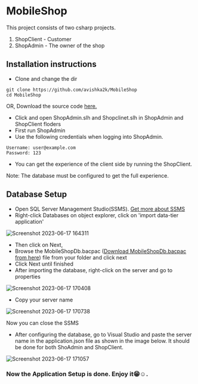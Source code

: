 # MobileShop

This project consists of two csharp projects.
  1. ShopClient - Customer
  2. ShopAdmin - The owner of the shop



## Installation instructions

- Clone and change the dir
```
git clone https://github.com/avishka2k/MobileShop
cd MobileShop
```
OR, Download the source code [here.](https://github.com/avishka2k/MobileShop/releases/tag/v1.0.0)
- Click and open ShopAdmin.slh and Shopclinet.slh in ShopAdmin and ShopClient floders
- First run ShopAdmin
- Use the following credentials when logging into ShopAdmin.
```
Username: user@example.com
Password: 123
```
- You can get the experience of the client side by running the ShopClient.

Note: The database must be configured to get the full experience.

## Database Setup
- Open SQL Server Management Studio(SSMS). [Get more about SSMS](https://learn.microsoft.com/en-us/sql/ssms/download-sql-server-management-studio-ssms)
- Right-click Databases on object explorer, click on 'import data-tier application'

![Screenshot 2023-06-17 164311](https://github.com/avishka2k/MobileShop/assets/86360412/eaed3abf-14fa-44af-8f0b-1c7357553972)

- Then click on Next,
- Browse the MobileShopDb.bacpac ([Download MobileShopDb.bacpac from here](https://github.com/avishka2k/MobileShop/releases/tag/v1.0.0))  file from your folder and click next
- Click Next until finished
- After importing the database, right-click on the server and go to properties

![Screenshot 2023-06-17 170408](https://github.com/avishka2k/MobileShop/assets/86360412/c42714e2-12e6-4e4f-b0c0-c981f50487cf)

- Copy your server name

![Screenshot 2023-06-17 170738](https://github.com/avishka2k/MobileShop/assets/86360412/3e57ffbe-36f1-4b1e-a10d-142f58af9c59)

Now you can close the SSMS

- After configuring the database, go to Visual Studio and paste the server name in the application.json file as shown in the image below. It should be done for both ShoAdmin and ShopClient.

![Screenshot 2023-06-17 171057](https://github.com/avishka2k/MobileShop/assets/86360412/5f2de0a7-2b26-4d97-9f22-eb99f4311d23)

### Now the Application Setup is done. Enjoy it:grin::relaxed:.
